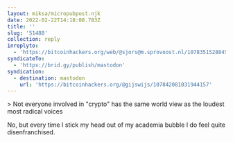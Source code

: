 ```yaml
---
layout: miksa/micropubpost.njk
date: 2022-02-22T14:18:08.783Z
title: ''
slug: '51488'
collection: reply
inreplyto:
  - 'https://bitcoinhackers.org/web/@sjors@m.sprovoost.nl/107835152884502784'
syndicateTo:
  - 'https://brid.gy/publish/mastodon'
syndication:
  - destination: mastodon
    url: 'https://bitcoinhackers.org/@gijswijs/107842081031944157'
---
```

&gt; Not everyone involved in &quot;crypto&quot; has the same world view as the loudest most radical voices

No, but every time I stick my head out of my academia bubble I do feel quite disenfranchised.
